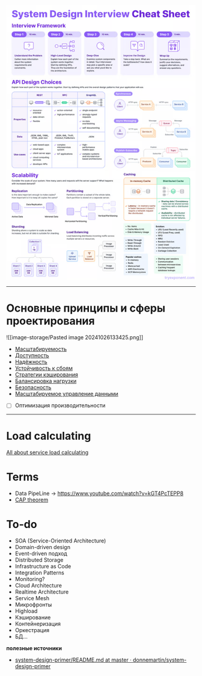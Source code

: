 
![Untitled](programming/system-design/image-storage/Untitled.png)

---

# Основные принципы и сферы проектирования

![[image-storage/Pasted image 20241026133425.png]]
* [Масштабируемость](scalability.md)
* [Доступность](availability.md)
* [Надёжность](realiability.md)
* [Устойчивость к сбоям](resilience.md)
* [Стратегии кэширования](cache-strategy.md)
* [Балансировка нагрузки](load-balancer.md)
* [Безопасность](security.md)
* [Масштабируемое управление данными](scaling-data-control.md)

- [ ]  Оптимизация производительности

---

# Load calculating

[All about service load calculating](load-calculating.md)

# Terms
* Data PipeLine -> https://www.youtube.com/watch?v=kGT4PcTEPP8
* [CAP theorem](cap-theorem.md)

# To-do
- SOA (Service-Oriented Architecture)
- Domain-driven design
- Event-driven подход
- Distributed Storage
- Infrastructure as Code
- Integration Patterns
- Monitoring?
- Cloud Architecture
- Realtime Architecture
- Service Mesh
- Микрофронты
- Highload
- Кэширование
- Контейнеризация
- Оркестрация
- БД...


**полезные источники**
* [system-design-primer/README.md at master · donnemartin/system-design-primer](https://github.com/donnemartin/system-design-primer/blob/master/README.md#appendix)